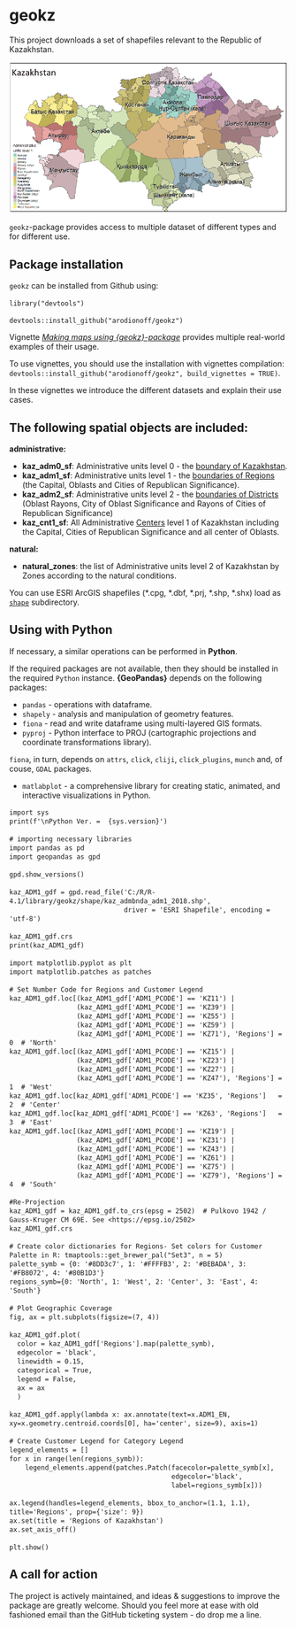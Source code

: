 # geokz    

This project downloads a set of shapefiles relevant to the Republic of Kazakhstan. 

![](man/figures/Kazakhstan.png)

`geokz`-package provides access to multiple dataset of different types and for different use. 

## Package installation

`geokz` can be installed from Github using:

`library("devtools")`

`devtools::install_github("arodionoff/geokz")`

Vignette [*Making maps using {geokz}-package*](https://rpubs.com/A_Rodionoff/geokz) provides multiple real-world examples of their usage.

To use vignettes, you should use the installation with vignettes compilation: `devtools::install_github("arodionoff/geokz", build_vignettes = TRUE)`.

In these vignettes we introduce the different datasets and explain their use cases. 

## The following spatial objects are included:  

**administrative:**

* **kaz_adm0_sf**: Administrative units level 0 - the [boundary of Kazakhstan](inst/shape/kaz_admbnda_adm0_2018.shp).
* **kaz_adm1_sf**: Administrative units level 1 - the [boundaries of Regions](inst/shape/kaz_admbnda_adm1_2018.shp) (the Capital, Oblasts and Cities of Republican Significance).
* **kaz_adm2_sf**: Administrative units level 2 - the [boundaries of Districts](inst/shape/kaz_admbnda_adm2_2018.shp) (Oblast Rayons, City of Oblast Significance and Rayons of Cities of Republican Significance)
* **kaz_cnt1_sf**: All Administrative [Centers](inst/shape/kaz_admbnda_cnt1_2019.shp) level 1 of Kazakhstan including the Capital, Cities of Republican Significance and all center of Oblasts.

**natural:**

* **natural_zones**: the list of Administrative units level 2 of Kazakhstan by Zones according to the natural conditions.

You can use ESRI ArcGIS shapefiles (\*.cpg, \*.dbf, \*.prj, \*.shp, \*.shx) load as [`shape`](inst/shape) subdirectory.

## Using with **Python**

If necessary, a similar operations can be performed in **Python**.

If the required packages are not available, then they should be installed in the required ``Python`` instance. **{GeoPandas}** depends on the following packages:

* ``pandas`` - operations with dataframe.
* ``shapely`` - analysis and manipulation of geometry features.
* ``fiona`` -  read and write dataframe using multi-layered GIS formats.
* ``pyproj`` - Python interface to PROJ (cartographic projections and coordinate transformations library).

``fiona``, in turn, depends on ``attrs``, ``click``, ``cliji``, ``click_plugins``, ``munch`` and, of couse, ``GDAL`` packages.

* ``matlabplot`` - a comprehensive library for creating static, animated, and interactive visualizations in Python.

```
import sys
print(f'\nPython Ver. =  {sys.version}')

# importing necessary libraries
import pandas as pd
import geopandas as gpd

gpd.show_versions()

kaz_ADM1_gdf = gpd.read_file('C:/R/R-4.1/library/geokz/shape/kaz_admbnda_adm1_2018.shp',
                             driver = 'ESRI Shapefile', encoding = 'utf-8')

kaz_ADM1_gdf.crs
print(kaz_ADM1_gdf)

import matplotlib.pyplot as plt
import matplotlib.patches as patches

# Set Number Code for Regions and Customer Legend
kaz_ADM1_gdf.loc[(kaz_ADM1_gdf['ADM1_PCODE'] == 'KZ11') | 
                 (kaz_ADM1_gdf['ADM1_PCODE'] == 'KZ39') |
                 (kaz_ADM1_gdf['ADM1_PCODE'] == 'KZ55') |
                 (kaz_ADM1_gdf['ADM1_PCODE'] == 'KZ59') |
                 (kaz_ADM1_gdf['ADM1_PCODE'] == 'KZ71'), 'Regions'] = 0  # 'North'
kaz_ADM1_gdf.loc[(kaz_ADM1_gdf['ADM1_PCODE'] == 'KZ15') | 
                 (kaz_ADM1_gdf['ADM1_PCODE'] == 'KZ23') |
                 (kaz_ADM1_gdf['ADM1_PCODE'] == 'KZ27') |
                 (kaz_ADM1_gdf['ADM1_PCODE'] == 'KZ47'), 'Regions'] = 1  # 'West'
kaz_ADM1_gdf.loc[kaz_ADM1_gdf['ADM1_PCODE'] == 'KZ35', 'Regions']   = 2  # 'Center'
kaz_ADM1_gdf.loc[kaz_ADM1_gdf['ADM1_PCODE'] == 'KZ63', 'Regions']   = 3  # 'East'
kaz_ADM1_gdf.loc[(kaz_ADM1_gdf['ADM1_PCODE'] == 'KZ19') | 
                 (kaz_ADM1_gdf['ADM1_PCODE'] == 'KZ31') |
                 (kaz_ADM1_gdf['ADM1_PCODE'] == 'KZ43') |
                 (kaz_ADM1_gdf['ADM1_PCODE'] == 'KZ61') |
                 (kaz_ADM1_gdf['ADM1_PCODE'] == 'KZ75') |
                 (kaz_ADM1_gdf['ADM1_PCODE'] == 'KZ79'), 'Regions'] = 4  # 'South'

#Re-Projection
kaz_ADM1_gdf = kaz_ADM1_gdf.to_crs(epsg = 2502)  # Pulkovo 1942 / Gauss-Kruger CM 69E. See <https://epsg.io/2502>
kaz_ADM1_gdf.crs

# Create color dictionaries for Regions- Set colors for Customer Palette in R: tmaptools::get_brewer_pal("Set3", n = 5)
palette_symb = {0: '#8DD3c7', 1: '#FFFFB3', 2: '#BEBADA', 3: '#FB8072', 4: '#80B1D3'}
regions_symb={0: 'North', 1: 'West', 2: 'Center', 3: 'East', 4: 'South'}

# Plot Geographic Coverage
fig, ax = plt.subplots(figsize=(7, 4))

kaz_ADM1_gdf.plot(
  color = kaz_ADM1_gdf['Regions'].map(palette_symb),
  edgecolor = 'black',
  linewidth = 0.15,
  categorical = True,
  legend = False,
  ax = ax
  )

kaz_ADM1_gdf.apply(lambda x: ax.annotate(text=x.ADM1_EN, xy=x.geometry.centroid.coords[0], ha='center', size=9), axis=1)

# Create Customer Legend for Category Legend
legend_elements = []
for x in range(len(regions_symb)):
    legend_elements.append(patches.Patch(facecolor=palette_symb[x],
                                         edgecolor='black',
                                         label=regions_symb[x]))
    
ax.legend(handles=legend_elements, bbox_to_anchor=(1.1, 1.1), title='Regions', prop={'size': 9})
ax.set(title = 'Regions of Kazakhstan')
ax.set_axis_off()

plt.show()

```

## A call for action

The project is actively maintained, and ideas & suggestions to improve the package are greatly welcome. Should you feel more at ease with old fashioned email than the GitHub ticketing system - do drop me a line.
